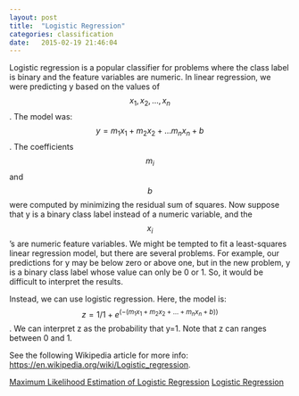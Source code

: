 ```yaml
---
layout: post
title:  "Logistic Regression"
categories: classification 
date:   2015-02-19 21:46:04
---
```


Logistic regression is a popular classifier for problems where the class label is binary and the feature variables are numeric.  In linear regression, we were predicting y based on the values of $$ x_1, x_2, …, x_n$$.  The model was: $$y = m_1 x_1 + m_2 x_2 + … m_n x_n + b$$.  The coefficients $$m_i$$ and $$b$$ were computed by minimizing the residual sum of squares.  Now suppose that y is a binary class label instead of a numeric variable, and the $$x_i$$’s are numeric feature variables.  We might be tempted to fit a least-squares linear regression model, but there are several problems.  For example, our predictions for y may be below zero or above one, but in the new problem, y is a binary class label whose value can only be 0 or 1.  So, it would be difficult to interpret the results.

Instead, we can use logistic regression.  Here, the model is: $$z = 1 / 1 + e^(-(m_1 x_1 + m_2 x_2 + … + m_n x_n + b))$$.  We can interpret z as the probability that y=1.  Note that z can ranges between 0 and 1.


See the following Wikipedia article for more info: https://en.wikipedia.org/wiki/Logistic_regression.

[Maximum Likelihood Estimation of Logistic Regression](http://www.saedsayad.com/docs/mlelr.pdf)
[Logistic Regression](http://scikit-learn.org/stable/modules/linear_model.html#logistic-regression)


